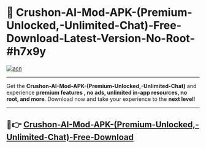 # 🚀 Crushon-AI-Mod-APK-(Premium-Unlocked,-Unlimited-Chat)-Free-Download-Latest-Version-No-Root-#h7x9y

[![acn](https://i.imgur.com/BIQs5tu.png)](https://hapymods.com?title=Crushon+AI+Mod+APK+(Premium+Unlocked,+Unlimited+Chat)&ref=h7x9y)

---

Get the **Crushon-AI-Mod-APK-(Premium-Unlocked,-Unlimited-Chat)** and experience **premium features , no ads, unlimited in-app resources, no root, and more**. Download now and take your experience to the **next level**!

---

## 🤖👉 [Crushon-AI-Mod-APK-(Premium-Unlocked,-Unlimited-Chat)-Free-Download](https://hapymods.com?title=Crushon+AI+Mod+APK+(Premium+Unlocked,+Unlimited+Chat)&ref=h7x9y)